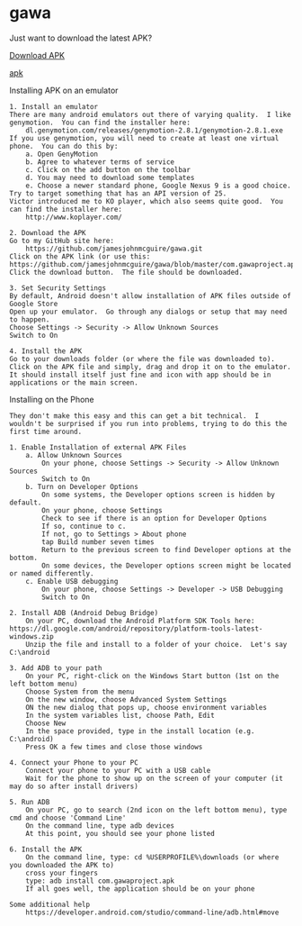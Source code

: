 # gawa

Just want to download the latest APK?

<a id="raw-url" class="btn btn-sm BtnGroup-item" href="com.gawaproject.apk">Download APK</a>

[apk]("/jamesjohnmcguire/gawa/raw/master/com.gawaproject.apk")

Installing APK on an emulator

	1. Install an emulator
	There are many android emulators out there of varying quality.  I like genymotion.  You can find the installer here:
		dl.genymotion.com/releases/genymotion-2.8.1/genymotion-2.8.1.exe
	If you use genymotion, you will need to create at least one virtual phone.  You can do this by:
		a. Open GenyMotion
		b. Agree to whatever terms of service
		c. Click on the add button on the toolbar
		d. You may need to download some templates
		e. Choose a newer standard phone, Google Nexus 9 is a good choice. Try to target something that has an API version of 25.
	Victor introduced me to KO player, which also seems quite good.  You can find the installer here:
		http://www.koplayer.com/

	2. Download the APK
	Go to my GitHub site here:
		https://github.com/jamesjohnmcguire/gawa.git
	Click on the APK link (or use this: https://github.com/jamesjohnmcguire/gawa/blob/master/com.gawaproject.apk)
	Click the download button.  The file should be downloaded.

	3. Set Security Settings
	By default, Android doesn't allow installation of APK files outside of Google Store
	Open up your emulator.  Go through any dialogs or setup that may need to happen.
	Choose Settings -> Security -> Allow Unknown Sources
	Switch to On

	4. Install the APK
	Go to your downloads folder (or where the file was downloaded to).  Click on the APK file and simply, drag and drop it on to the emulator.  It should install itself just fine and icon with app should be in applications or the main screen.


Installing on the Phone

	They don't make this easy and this can get a bit technical.  I wouldn't be surprised if you run into problems, trying to do this the first time around.

	1. Enable Installation of external APK Files
		a. Allow Unknown Sources
			On your phone, choose Settings -> Security -> Allow Unknown Sources
			Switch to On
		b. Turn on Developer Options
			On some systems, the Developer options screen is hidden by default.
			On your phone, choose Settings
			Check to see if there is an option for Developer Options
			If so, continue to c.
			If not, go to Settings > About phone
			tap Build number seven times
			Return to the previous screen to find Developer options at the bottom.
			On some devices, the Developer options screen might be located or named differently.
		c. Enable USB debugging
			On your phone, choose Settings -> Developer -> USB Debugging
			Switch to On

	2. Install ADB (Android Debug Bridge)
		On your PC, download the Android Platform SDK Tools here:	https://dl.google.com/android/repository/platform-tools-latest-windows.zip
		Unzip the file and install to a folder of your choice.  Let's say C:\android

	3. Add ADB to your path
		On your PC, right-click on the Windows Start button (1st on the left bottom menu)
		Choose System from the menu
		On the new window, choose Advanced System Settings
		ON the new dialog that pops up, choose environment variables
		In the system variables list, choose Path, Edit
		Choose New
		In the space provided, type in the install location (e.g. C:\android)
		Press OK a few times and close those windows

	4. Connect your Phone to your PC
		Connect your phone to your PC with a USB cable
		Wait for the phone to show up on the screen of your computer (it may do so after install drivers)

	5. Run ADB
		On your PC, go to search (2nd icon on the left bottom menu), type cmd and choose 'Command Line'
		On the command line, type adb devices
		At this point, you should see your phone listed

	6. Install the APK
		On the command line, type: cd %USERPROFILE%\downloads (or where you downloaded the APK to)
		cross your fingers
		type: adb install com.gawaproject.apk
		If all goes well, the application should be on your phone

	Some additional help
		https://developer.android.com/studio/command-line/adb.html#move
